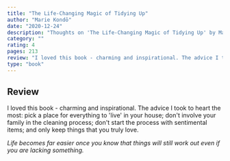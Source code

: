 ```yaml
---
title: "The Life-Changing Magic of Tidying Up"
author: "Marie Kondō"
date: "2020-12-24"
description: "Thoughts on 'The Life-Changing Magic of Tidying Up' by Marie Kondō."
category: ""
rating: 4
pages: 213
review: "I loved this book - charming and inspirational. The advice I took to heart the most: pick a place for everything to 'live' in your house; don't involve your family in the cleaning process; don't start the process with sentimental items; and only keep things that you truly love.<br/><br/><i>Life becomes far easier once you know that things will still work out even if you are lacking something.</i>"
type: "book"
---
```


## Review

I loved this book - charming and inspirational. The advice I took to heart the most: pick a place for everything to 'live' in your house; don't involve your family in the cleaning process; don't start the process with sentimental items; and only keep things that you truly love.

_Life becomes far easier once you know that things will still work out even if you are lacking something._
